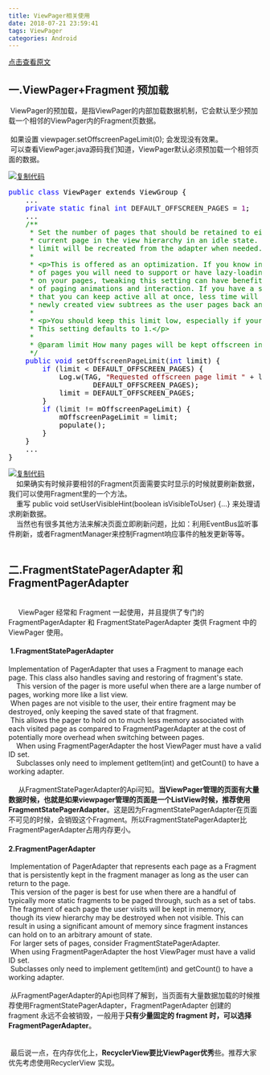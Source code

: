 ```yaml
---
title: ViewPager相关使用
date: 2018-07-21 23:59:41
tags: ViewPager
categories: Android
---
```

[点击查看原文](https://www.cnblogs.com/bugzone/p/viewpager.html)

<div id="cnblogs_post_body" class="blogpost-body ">
    <h2>一.ViewPager+Fragment 预加载</h2>
<p>&nbsp;ViewPager的预加载，是指ViewPager的内部加载数据机制，它会默认至少预加载一个相邻的ViewPager内的Fragment页数据。<br>&nbsp;<br>&nbsp;如果设置 viewpager.setOffscreenPageLimit(0); 会发现没有效果。<br>&nbsp;可以查看ViewPager.java源码我们知道，ViewPager默认必须预加载一个相邻页面的数据。</p>
<div class="cnblogs_code"><div class="cnblogs_code_toolbar"><span class="cnblogs_code_copy"><a href="javascript:void(0);" onclick="copyCnblogsCode(this)" title="复制代码"><img src="//common.cnblogs.com/images/copycode.gif" alt="复制代码"></a></span></div>
<pre><span style="color: #0000ff;">public</span> <span style="color: #0000ff;">class</span><span style="color: #000000;"> ViewPager extends ViewGroup {
    ...
    </span><span style="color: #0000ff;">private</span> <span style="color: #0000ff;">static</span> final <span style="color: #0000ff;">int</span> DEFAULT_OFFSCREEN_PAGES = <span style="color: #800080;">1</span><span style="color: #000000;">;
    ...
    </span><span style="color: #008000;">/*</span><span style="color: #008000;">*
     * Set the number of pages that should be retained to either side of the
     * current page in the view hierarchy in an idle state. Pages beyond this
     * limit will be recreated from the adapter when needed.
     *
     * &lt;p&gt;This is offered as an optimization. If you know in advance the number
     * of pages you will need to support or have lazy-loading mechanisms in place
     * on your pages, tweaking this setting can have benefits in perceived smoothness
     * of paging animations and interaction. If you have a small number of pages (3-4)
     * that you can keep active all at once, less time will be spent in layout for
     * newly created view subtrees as the user pages back and forth.&lt;/p&gt;
     *
     * &lt;p&gt;You should keep this limit low, especially if your pages have complex layouts.
     * This setting defaults to 1.&lt;/p&gt;
     *
     * @param limit How many pages will be kept offscreen in an idle state.
     </span><span style="color: #008000;">*/</span>
    <span style="color: #0000ff;">public</span> <span style="color: #0000ff;">void</span> setOffscreenPageLimit(<span style="color: #0000ff;">int</span><span style="color: #000000;"> limit) {
        </span><span style="color: #0000ff;">if</span> (limit &lt;<span style="color: #000000;"> DEFAULT_OFFSCREEN_PAGES) {
            Log.w(TAG, </span><span style="color: #800000;">"</span><span style="color: #800000;">Requested offscreen page limit </span><span style="color: #800000;">"</span> + limit + <span style="color: #800000;">"</span><span style="color: #800000;"> too small; defaulting to </span><span style="color: #800000;">"</span> +<span style="color: #000000;">
                    DEFAULT_OFFSCREEN_PAGES);
            limit </span>=<span style="color: #000000;"> DEFAULT_OFFSCREEN_PAGES;
        }
        </span><span style="color: #0000ff;">if</span> (limit !=<span style="color: #000000;"> mOffscreenPageLimit) {
            mOffscreenPageLimit </span>=<span style="color: #000000;"> limit;
            populate();
        }
    }
    ...
}</span></pre>
<div class="cnblogs_code_toolbar"><span class="cnblogs_code_copy"><a href="javascript:void(0);" onclick="copyCnblogsCode(this)" title="复制代码"><img src="//common.cnblogs.com/images/copycode.gif" alt="复制代码"></a></span></div></div>
<div>&nbsp; &nbsp; 如果确实有时候非要相邻的Fragment页面需要实时显示的时候就要刷新数据，我们可以使用Fragment里的一个方法。<br>&nbsp; &nbsp; 重写 public void setUserVisibleHint(boolean isVisibleToUser) {...} 来处理请求刷新数据。</div>
<div>&nbsp; &nbsp; 当然也有很多其他方法来解决页面立即刷新问题，比如：利用EventBus监听事件刷新，或者FragmentManager来控制Fragment响应事件的触发更新等等。</div>
<div>&nbsp;</div>
<div>
<div>
<h2>二.FragmentStatePagerAdapter 和 FragmentPagerAdapter</h2>
<br>&nbsp;&nbsp;&nbsp;&nbsp; ViewPager 经常和 Fragment 一起使用，并且提供了专门的 FragmentPagerAdapter 和 FragmentStatePagerAdapter 类供 Fragment 中的 ViewPager 使用。</div>
<div>
<h4>&nbsp;1.FragmentStatePagerAdapter</h4>
Implementation of PagerAdapter that uses a Fragment to manage each page. This class also handles saving and restoring of fragment's state. <br>&nbsp;&nbsp;&nbsp; This version of the pager is more useful when there are a large number of pages, working more like a list view. <br>&nbsp;When pages are not visible to the user, their entire fragment may be destroyed, only keeping the saved state of that fragment.<br>&nbsp;This allows the pager to hold on to much less memory associated with each visited page as compared to FragmentPagerAdapter at the cost of potentially more overhead when switching between pages. <br>&nbsp;&nbsp;&nbsp; When using FragmentPagerAdapter the host ViewPager must have a valid ID set.<br>&nbsp;&nbsp;&nbsp; Subclasses only need to implement getItem(int) and getCount() to have a working adapter. </div>
<div>&nbsp;</div>
<div>&nbsp; &nbsp;&nbsp; 从FragmentStatePagerAdapter的Api可知。<strong>当ViewPager管理的页面有大量数据时候，也就是如果viewpager管理的页面是一个ListView时候，推荐使用FragmentStatePagerAdapter</strong>。这是因为FragmentStatePagerAdapter在页面不可见的时候，会销毁这个Fragment。所以FragmentStatePagerAdapter比FragmentPagerAdapter占用内存更小。<br>
<h4> 2.FragmentPagerAdapter</h4>
&nbsp;Implementation of PagerAdapter that represents each page as a Fragment that is persistently kept in the fragment manager as long as the user can return to the page. <br>&nbsp;This version of the pager is best for use when there are a handful of typically more static fragments to be paged through, such as a set of tabs. The fragment of each page the user visits will be kept in memory, <br>&nbsp;though its view hierarchy may be destroyed when not visible. This can result in using a significant amount of memory since fragment instances can hold on to an arbitrary amount of state. <br>&nbsp;For larger sets of pages, consider FragmentStatePagerAdapter. <br>&nbsp;When using FragmentPagerAdapter the host ViewPager must have a valid ID set.<br>&nbsp;Subclasses only need to implement getItem(int) and getCount() to have a working adapter. <br>&nbsp;<br>&nbsp;从FragmentPagerAdapter的Api也同样了解到，当页面有大量数据加载的时候推荐使用FragmentStatePagerAdapter，FragmentPagerAdapter 创建的 fragment 永远不会被销毁，一般用于<strong>只有少量固定的 fragment 时，可以选择 FragmentPagerAdapter</strong>。<br>&nbsp;<br><br>&nbsp;最后说一点，在内存优化上，<strong>RecyclerView要比ViewPager优秀</strong>些。推荐大家优先考虑使用RecyclerView 实现。</div>
</div>
</div>